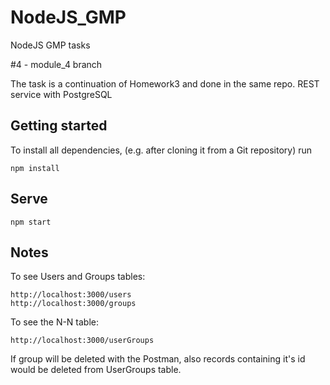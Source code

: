 # NodeJS_GMP

NodeJS GMP tasks

#4  - module_4 branch

The task is a continuation of Homework3 and done in the same repo. REST service with PostgreSQL


## Getting started

To install all dependencies, (e.g. after cloning it from a Git repository) run

```
npm install
```

## Serve

```
npm start
```

## Notes

To see Users and Groups tables:
```
http://localhost:3000/users
http://localhost:3000/groups
```

To see the N-N table:
```
http://localhost:3000/userGroups
```
If group will be deleted with the Postman, also records containing it's id would be deleted from UserGroups table.